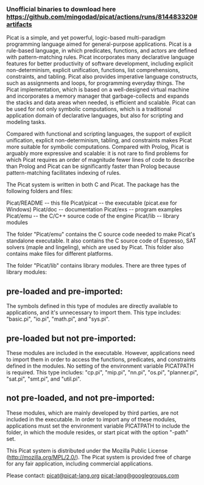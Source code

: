 ### Unofficial binaries to download here https://github.com/mingodad/picat/actions/runs/814483320#artifacts

Picat is a simple, and yet powerful, logic-based
multi-paradigm programming language aimed for
general-purpose applications. Picat is a rule-based
language, in which predicates, functions, and actors are
defined with pattern-matching rules. Picat incorporates
many declarative language features for better productivity
of software development, including explicit
non-determinism, explicit unification, functions, list
comprehensions, constraints, and tabling. Picat also
provides imperative language constructs, such as
assignments and loops, for programming everyday things. The
Picat implementation, which is based on a well-designed
virtual machine and incorporates a memory manager that
garbage-collects and expands the stacks and data areas when
needed, is efficient and scalable. Picat can be used for
not only symbolic computations, which is a traditional
application domain of declarative languages, but also for
scripting and modeling tasks. 

Compared with functional and scripting languages, the
support of explicit unification, explicit non-determinism,
tabling, and constraints makes Picat more suitable for
symbolic computations. Compared with Prolog, Picat is
arguably more expressive and scalable: it is not rare to
find problems for which Picat requires an order of
magnitude fewer lines of code to describe than Prolog and
Picat can be significantly faster than Prolog because
pattern-matching facilitates indexing of rules. 

The Picat system is written in both C and Picat. The
package has the following folders and files:

 Picat/README  --   this file
 Picat/picat   --   the executable (picat.exe for Windows)
 Picat/doc     --   documentation
 Picat/exs     --   program examples
 Picat/emu     --   the C/C++ source code of the engine
 Picat/lib     --   library modules 

The folder "Picat/emu" contains the C source code needed to
make Picat's standalone executable. It also contains the C
source code of Espresso, SAT solvers (maple and lingeling),
which are used by Picat. This folder also contains make files
for different platforms.

The folder "Picat/lib" contains library modules. There are
three types of library modules:

pre-loaded and pre-imported: 
---------------------------
The symbols defined in this type of modules are directly
available to applications, and it's unnecessary to import
them. This type includes: "basic.pi", "io.pi", "math.pi",
and "sys.pi".

pre-loaded but not pre-imported: 
-------------------------------
These modules are included in the executable. However,
applications need to import them in order to access the
functions, predicates, and constraints defined in the
modules. No setting of the environment variable PICATPATH is
required. This type includes: "cp.pi", "mip.pi", "nn.pi",
"os.pi", "planner.pi", "sat.pi", "smt.pi", and "util.pi".

not pre-loaded, and not pre-imported: 
------------------------------------
These modules, which are mainly developed by third parties,
are not included in the executable. In order to import any
of these modules, applications must set the environment
variable PICATPATH to include the folder, in which the module
resides, or start picat with the option "-path" set.

This Picat system is distributed under the Mozilla Public
License (http://mozilla.org/MPL/2.0/). The Picat system is
provided free of charge for any fair application, including
commercial applications.

Please contact:
    picat@picat-lang.org
    picat-lang@googlegroups.com 

